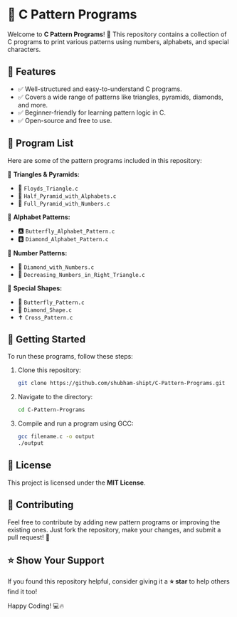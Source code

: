 # 🚀 C Pattern Programs

Welcome to **C Pattern Programs**! 🎯 This repository contains a collection of C programs to print various patterns using numbers, alphabets, and special characters.

## 📌 Features
- ✅ Well-structured and easy-to-understand C programs.
- ✅ Covers a wide range of patterns like triangles, pyramids, diamonds, and more.
- ✅ Beginner-friendly for learning pattern logic in C.
- ✅ Open-source and free to use.

## 📂 Program List

Here are some of the pattern programs included in this repository:

🔹 **Triangles & Pyramids:**
- 🔼 `Floyds_Triangle.c`
- 🔼 `Half_Pyramid_with_Alphabets.c`
- 🔼 `Full_Pyramid_with_Numbers.c`

🔹 **Alphabet Patterns:**
- 🅰 `Butterfly_Alphabet_Pattern.c`
- 🅱 `Diamond_Alphabet_Pattern.c`

🔹 **Number Patterns:**
- 🔢 `Diamond_with_Numbers.c`
- 🔢 `Decreasing_Numbers_in_Right_Triangle.c`

🔹 **Special Shapes:**
- 🦋 `Butterfly_Pattern.c`
- 💠 `Diamond_Shape.c`
- ✝ `Cross_Pattern.c`

## 🚀 Getting Started

To run these programs, follow these steps:
1. Clone this repository:
   ```sh
   git clone https://github.com/shubham-shipt/C-Pattern-Programs.git
   ```
2. Navigate to the directory:
   ```sh
   cd C-Pattern-Programs
   ```
3. Compile and run a program using GCC:
   ```sh
   gcc filename.c -o output
   ./output
   ```

## 📜 License
This project is licensed under the **MIT License**.

## 🤝 Contributing
Feel free to contribute by adding new pattern programs or improving the existing ones. Just fork the repository, make your changes, and submit a pull request! 🚀

## ⭐ Show Your Support
If you found this repository helpful, consider giving it a **⭐ star** to help others find it too!

Happy Coding! 💻🔥
